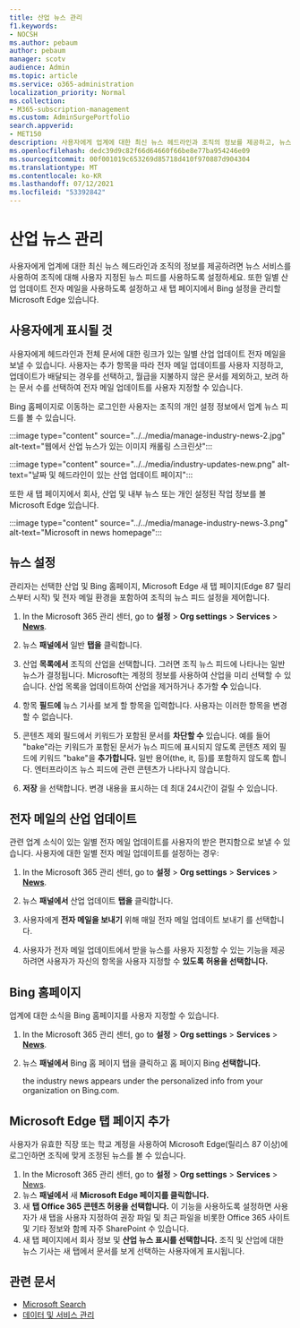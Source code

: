 ```yaml
---
title: 산업 뉴스 관리
f1.keywords:
- NOCSH
ms.author: pebaum
author: pebaum
manager: scotv
audience: Admin
ms.topic: article
ms.service: o365-administration
localization_priority: Normal
ms.collection:
- M365-subscription-management
ms.custom: AdminSurgePortfolio
search.appverid:
- MET150
description: 사용자에게 업계에 대한 최신 뉴스 헤드라인과 조직의 정보를 제공하고, 뉴스 서비스를 사용하여 조직에 대해 사용자 지정된 뉴스 피드를 사용하도록 설정할 수 있습니다.
ms.openlocfilehash: dedc39d9c82f66d64660f66be8e77ba954246e09
ms.sourcegitcommit: 00f001019c653269d85718d410f970887d904304
ms.translationtype: MT
ms.contentlocale: ko-KR
ms.lasthandoff: 07/12/2021
ms.locfileid: "53392842"
---
```

# <a name="manage-industry-news"></a>산업 뉴스 관리

사용자에게 업계에 대한 최신 뉴스 헤드라인과 조직의 정보를 제공하려면 뉴스 서비스를 사용하여 조직에 대해 사용자 지정된 뉴스 피드를 사용하도록 설정하세요. 또한 일별 산업 업데이트 전자 메일을 사용하도록 설정하고 새 탭 페이지에서 Bing 설정을 관리할 Microsoft Edge 있습니다. 

## <a name="what-your-users-will-see"></a>사용자에게 표시될 것

사용자에게 헤드라인과 전체 문서에 대한 링크가 있는 일별 산업 업데이트 전자 메일을 보낼 수 있습니다. 사용자는 추가 항목을 따라 전자 메일 업데이트를 사용자 지정하고, 업데이트가 배달되는 경우를 선택하고, 월급을 지불하지 않은 문서를 제외하고, 보려 하는 문서 수를 선택하여 전자 메일 업데이트를 사용자 지정할 수 있습니다. 
 
Bing 홈페이지로 이동하는 로그인한 사용자는 조직의 개인 설정 정보에서 업계 뉴스 피드를 볼 수 있습니다. 
 
:::image type="content" source="../../media/manage-industry-news-2.jpg" alt-text="웹에서 산업 뉴스가 있는 이미지 캐롤링 스크린샷":::

:::image type="content" source="../../media/industry-updates-new.png" alt-text="날짜 및 헤드라인이 있는 산업 업데이트 페이지":::

또한 새 탭 페이지에서 회사, 산업 및 내부 뉴스 또는 개인 설정된 작업 정보를 볼 Microsoft Edge 있습니다. 

:::image type="content" source="../../media/manage-industry-news-3.png" alt-text="Microsoft in news homepage":::

## <a name="news-settings"></a>뉴스 설정

관리자는 선택한 산업 및 Bing 홈페이지, Microsoft Edge 새 탭 페이지(Edge 87 릴리스부터 시작) 및 전자 메일 환경을 포함하여 조직의 뉴스 피드 설정을 제어합니다. 

1. In the Microsoft 365 관리 센터, go to **설정**  >  **Org settings**  >  **Services**  >  [**News**](https://admin.microsoft.com/adminportal/home?#/Settings/Services/:/Settings/L1/BingNews). 

1. 뉴스 **패널에서** 일반 **탭을** 클릭합니다.

1. 산업 **목록에서** 조직의 산업을 선택합니다. 그러면 조직 뉴스 피드에 나타나는 일반 뉴스가 결정됩니다. Microsoft는 계정의 정보를 사용하여 산업을 미리 선택할 수 있습니다. 산업 목록을 업데이트하여 산업을 제거하거나 추가할 **수** 있습니다. 

1. 항목 **필드에** 뉴스 기사를 보게 할 항목을 입력합니다. 사용자는 이러한 항목을 변경할 수 없습니다. 

1. 콘텐츠 제외 필드에서 키워드가 포함된 문서를 **차단할 수** 있습니다. 예를 들어 "bake"라는 키워드가 포함된 문서가 뉴스 피드에 표시되지 않도록 콘텐츠 제외 필드에 키워드 "bake"을 **추가합니다.** 일반 용어(the, it, 등)를 포함하지 않도록 합니다. 엔터프라이즈 뉴스 피드에 관련 콘텐츠가 나타나지 않습니다. 

1. **저장** 을 선택합니다. 변경 내용을 표시하는 데 최대 24시간이 걸릴 수 있습니다. 

## <a name="industry-updates-in-email"></a>전자 메일의 산업 업데이트 

관련 업계 소식이 있는 일별 전자 메일 업데이트를 사용자의 받은 편지함으로 보낼 수 있습니다. 사용자에 대한 일별 전자 메일 업데이트를 설정하는 경우: 

1. In the Microsoft 365 관리 센터, go to **설정**  >  **Org settings**  >  **Services**  >  [**News**](https://admin.microsoft.com/adminportal/home?#/Settings/Services/:/Settings/L1/BingNews). 

1. 뉴스 **패널에서** 산업 업데이트 **탭을** 클릭합니다. 

1. 사용자에게 **전자 메일을 보내기** 위해 매일 전자 메일 업데이트 보내기 를 선택합니다. 

1. 사용자가 전자 메일 업데이트에서 받을 뉴스를 사용자 지정할 수 있는 기능을 제공하려면 사용자가 자신의 항목을 사용자 지정할 수 **있도록 허용을 선택합니다.** 

## <a name="bing-homepage"></a>Bing 홈페이지

업계에 대한 소식을 Bing 홈페이지를 사용자 지정할 수 있습니다. 

1. In the Microsoft 365 관리 센터, go to **설정**  >  **Org settings**  >  **Services**  >  [**News**](https://admin.microsoft.com/adminportal/home?#/Settings/Services/:/Settings/L1/BingNews). 

1. 뉴스 **패널에서** Bing  홈 페이지 탭을 클릭하고 홈 페이지 Bing **선택합니다.** 

    the industry news appears under the personalized info from your organization on Bing.com. 

## <a name="microsoft-edge-new-tab-page"></a>Microsoft Edge 탭 페이지 추가 
사용자가 유효한 직장 또는 학교 계정을 사용하여 Microsoft Edge(릴리스 87 이상)에 로그인하면 조직에 맞게 조정된 뉴스를 볼 수 있습니다.

1. In the Microsoft 365 관리 센터, go to **설정**  >  **Org settings**  >  **Services**  >  [News](https://admin.microsoft.com/adminportal/home?#/Settings/Services/:/Settings/L1/BingNews).
2. 뉴스 **패널에서** 새 **Microsoft Edge 페이지를 클릭합니다.**
3. 새 **탭 Office 365 콘텐츠 허용을 선택합니다.** 이 기능을 사용하도록 설정하면 사용자가 새 탭을 사용자 지정하여 권장 파일 및 최근 파일을 비롯한 Office 365 사이트 및 기타 정보와 함께 자주 SharePoint 수 있습니다.
4. 새 탭 페이지에서 회사 정보 및 **산업 뉴스 표시를 선택합니다.** 조직 및 산업에 대한 뉴스 기사는 새 탭에서 문서를 보게 선택하는 사용자에게 표시됩니다.

## <a name="related-articles"></a>관련 문서

- [Microsoft Search](/microsoftsearch/)
- [데이터 및 서비스 관리](./index.yml)